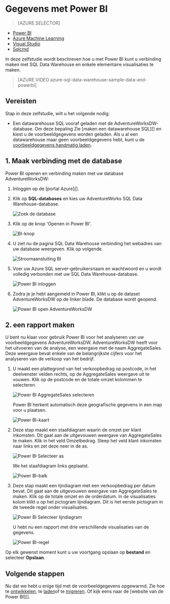 <properties
   pageTitle="Gegevens met Power BI Microsoft Azure SQL Data Warehouse"
   description="Gegevens met Power BI SQL Data Warehouse"
   services="sql-data-warehouse"
   documentationCenter="NA"
   authors="lodipalm"
   manager="barbkess"
   editor="" />

<tags
   ms.service="sql-data-warehouse"
   ms.devlang="NA"
   ms.topic="get-started-article"
   ms.tgt_pltfrm="NA"
   ms.workload="data-services"
   ms.date="06/16/2016"
   ms.author="lodipalm;barbkess;sonyama" />

# <a name="visualize-data-with-power-bi"></a>Gegevens met Power BI

> [AZURE.SELECTOR]
- [Power BI](sql-data-warehouse-get-started-visualize-with-power-bi.md)
- [Azure Machine Learning](sql-data-warehouse-get-started-analyze-with-azure-machine-learning.md)
- [Visual Studio](sql-data-warehouse-query-visual-studio.md)
- [Sqlcmd](sql-data-warehouse-get-started-connect-sqlcmd.md) 

In deze zelfstudie wordt beschreven hoe u met Power BI kunt u verbinding maken met SQL Data Warehouse en enkele elementaire visualisaties te maken.

> [AZURE.VIDEO azure-sql-data-warehouse-sample-data-and-powerbi]

## <a name="prerequisites"></a>Vereisten

Stap in deze zelfstudie, wilt u het volgende nodig:

- Een datawarehouse SQL vooraf geladen met de AdventureWorksDW-database. Om deze bepaling Zie [maken een datawarehouse SQL][] en kiest u de voorbeeldgegevens worden geladen. Als u al een datawarehouse maar geen voorbeeldgegevens hebt, kunt u de [voorbeeldgegevens handmatig laden][].


## <a name="1-connect-to-your-database"></a>1. Maak verbinding met de database

Power BI openen en verbinding maken met uw database AdventureWorksDW:

1. Inloggen op de [portal Azure][].
2. Klik op **SQL-databases** en kies uw AdventureWorks SQL Data Warehouse-database.

    ![Zoek de database][1]

3. Klik op de knop 'Openen in Power BI'.

    ![BI-knop][2]

4. U ziet nu de pagina SQL Data Warehouse verbinding het webadres van uw database weergeven. Klik op volgende.

    ![Stroomaansluiting BI][3]

6. Voer uw Azure SQL server-gebruikersnaam en wachtwoord en u wordt volledig verbonden met uw SQL Data Warehouse-database.

    ![Power BI inloggen][4]

7. Zodra je je hebt aangemeld in Power BI, klikt u op de dataset AdventureWorksDW op de linker blade. De database wordt geopend.

    ![Power BI open AdventureWorksDW][5]



## <a name="2-create-a-report"></a>2. een rapport maken

U bent nu klaar voor gebruik Power BI voor het analyseren van uw voorbeeldgegevens AdventureWorksDW. AdventureWorksDW heeft voor het uitvoeren van de analyse, een weergave met de naam AggregateSales. Deze weergave bevat enkele van de belangrijkste cijfers voor het analyseren van de verkoop van het bedrijf.

1. U maakt een plattegrond van het verkoopbedrag op postcode, in het deelvenster velden rechts, op de AggregateSales weergave uit te vouwen. Klik op de postcode en de totale omzet kolommen te selecteren.

    ![Power BI AggregateSales selecteren][6]

    Power BI herkent automatisch deze geografische gegevens in een map voor u plaatsen.

    ![Power BI-kaart][7]

2. Deze stap maakt een staafdiagram waarin de omzet per klant inkomsten. Dit gaat aan de uitgevouwen weergave van AggregateSales te maken. Klik in het veld Omzetbedrag. Sleep het veld klant inkomsten naar links en zet deze neer in de as.

    ![Power BI Selecteer as][8]

    We het staafdiagram links geplaatst.

    ![Power BI-balk][9]

3. Deze stap maakt een lijndiagram met een verkoopbedrag per datum bevat. Dit gaat aan de uitgevouwen weergave van AggregateSales te maken. Klik op de totale omzet en de orderdatum. In de visualisaties kolom klikt u op het pictogram lijndiagram. Dit is het eerste pictogram in de tweede regel onder visualisaties.

    ![Power BI Selecteer lijndiagram][10]

    U hebt nu een rapport met drie verschillende visualisaties van de gegevens.

    ![Power BI-regel][11]

Op elk gewenst moment kunt u uw voortgang opslaan op **bestand** en selecteer **Opslaan**.

## <a name="next-steps"></a>Volgende stappen
Nu dat we hebt u enige tijd met de voorbeeldgegevens opgewarmd, Zie hoe te [ontwikkelen][], te [laden][]of te [migreren][]. Of kijk eens naar de [website van de Power BI][].

<!--Image references-->
[1]: media/sql-data-warehouse-get-started-visualize-with-power-bi/pbi-find-database.png
[2]: media/sql-data-warehouse-get-started-visualize-with-power-bi/pbi-button.png
[3]: media/sql-data-warehouse-get-started-visualize-with-power-bi/pbi-connect-to-azure.png
[4]: media/sql-data-warehouse-get-started-visualize-with-power-bi/pbi-sign-in.png
[5]: media/sql-data-warehouse-get-started-visualize-with-power-bi/pbi-open-adventureworks.png
[6]: media/sql-data-warehouse-get-started-visualize-with-power-bi/pbi-aggregatesales.png
[7]: media/sql-data-warehouse-get-started-visualize-with-power-bi/pbi-map.png
[8]: media/sql-data-warehouse-get-started-visualize-with-power-bi/pbi-chooseaxis.png
[9]: media/sql-data-warehouse-get-started-visualize-with-power-bi/pbi-bar.png
[10]: media/sql-data-warehouse-get-started-visualize-with-power-bi/pbi-prepare-line.png
[11]: media/sql-data-warehouse-get-started-visualize-with-power-bi/pbi-line.png
[12]: media/sql-data-warehouse-get-started-visualize-with-power-bi/pbi-save.png

<!--Article references-->
[migreren]: sql-data-warehouse-overview-migrate.md
[ontwikkelen]: sql-data-warehouse-overview-develop.md
[laden]: sql-data-warehouse-overview-load.md
[voorbeeldgegevens handmatig laden]: sql-data-warehouse-load-sample-databases.md
[connecting to SQL Data Warehouse]: sql-data-warehouse-integrate-power-bi.md
[Maken van een SQL-datawarehouse]: sql-data-warehouse-get-started-provision.md

<!--Other-->
[Azure portal]: https://portal.azure.com/
[Power BI-website]: http://www.powerbi.com/
